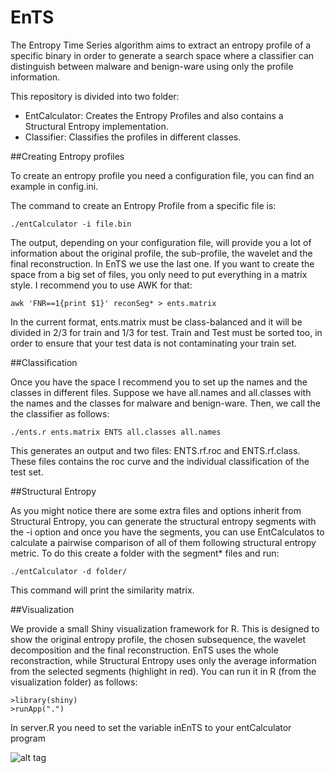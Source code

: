 # EnTS

The Entropy Time Series algorithm aims to extract an entropy profile of a specific binary in order to generate a search space where a classifier can distinguish between malware and benign-ware using only the profile information. 

This repository is divided into two folder: 

- EntCalculator: Creates the Entropy Profiles and also contains a Structural Entropy implementation.
- Classifier: Classifies the profiles in different classes.

##Creating Entropy profiles

To create an entropy profile you need a configuration file, you can find an example in config.ini.

The command to create an Entropy Profile from a specific file is:
```
./entCalculator -i file.bin 
```
The output, depending on your configuration file, will provide you a lot of information about the original profile, the sub-profile, the wavelet and the final reconstruction. In EnTS we use the last one. If you want to create the space from a big set of files, you only need to put everything in a matrix style. I recommend you to use AWK for that:
```
awk 'FNR==1{print $1}' reconSeg* > ents.matrix
```

In the current format, ents.matrix must be class-balanced and it will be divided in 2/3 for train and 1/3 for test. Train and Test must be sorted too, in order to ensure that your test data is not contaminating your train set.

##Classification

Once you have the space I recommend you to set up the names and the classes in different files. Suppose we have all.names and all.classes with the names and the classes for malware and benign-ware. Then, we call the the classifier as follows:
```
./ents.r ents.matrix ENTS all.classes all.names
```
This generates an output and two files: ENTS.rf.roc and ENTS.rf.class. These files contains the roc curve and the individual classification of the test set.

##Structural Entropy

As you might notice there are some extra files and options inherit from Structural 
Entropy, you can generate the structural entropy segments with the -i option and 
once you have the segments, you can use EntCalculatos to calculate a pairwise 
comparison of all of them following structural entropy metric. To do this create a 
folder with the segment* files and run:
```
./entCalculator -d folder/
```
This command will print the similarity matrix.

##Visualization

We provide a small Shiny visualization framework for R. This is designed to show the original entropy profile, the 
chosen subsequence, the wavelet decomposition and the final reconstruction. EnTS uses the whole reconstraction, while
Structural Entropy uses only the average information from the selected segments (highlight in red). You can run it in
R (from the visualization folder) as follows:
```
>library(shiny)
>runApp(".")
```
In server.R you need to set the variable inEnTS to your entCalculator program

![alt tag](http://freedevelop.org/wp-content/uploads/DABE.png)
